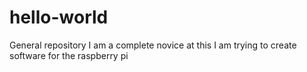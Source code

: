 # hello-world
General repository
I am a complete novice at this
I am trying to create software for the raspberry pi
